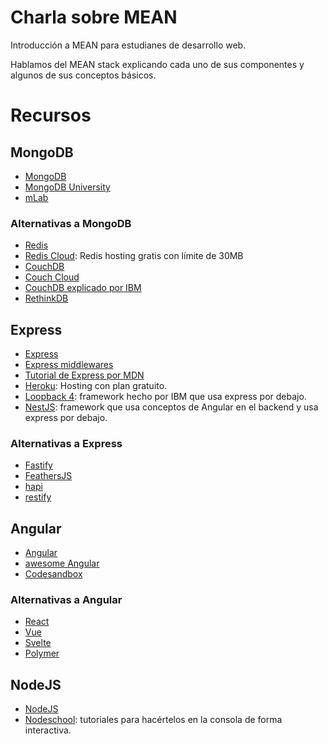 # Charla sobre MEAN

Introducción a MEAN para estudianes de desarrollo web.

Hablamos del MEAN stack explicando cada uno de sus componentes y algunos de sus conceptos básicos.

# Recursos

## MongoDB

- [MongoDB](https://docs.mongodb.com/)
- [MongoDB University](https://university.mongodb.com/)
- [mLab](https://mlab.com/) 

### Alternativas a MongoDB

- [Redis](https://redislabs.com/get-started-with-redis/)
- [Redis Cloud](https://redislabs.com/redis-enterprise-cloud/essentials-pricing/): Redis hosting gratis con límite de 30MB 
- [CouchDB](https://docs.couchdb.org/en/stable/)
- [Couch Cloud](https://www.ibm.com/cloud/cloudant)
- [CouchDB explicado por IBM](https://www.ibm.com/cloud/learn/couchdb?mhsrc=ibmsearch_a&mhq=couchdb)
- [RethinkDB](https://rethinkdb.com/docs)

## Express

- [Express](https://expressjs.com/)
- [Express middlewares](https://expressjs.com/es/guide/using-middleware.html)
- [Tutorial de Express por MDN](https://developer.mozilla.org/es/docs/Learn/Server-side/Express_Nodejs/skeleton_website)
- [Heroku](https://www.heroku.com/pricing): Hosting con plan gratuito.
- [Loopback 4](): framework hecho por IBM que usa express por debajo.
- [NestJS](): framework que usa conceptos de Angular en el backend y usa express por debajo.
    
### Alternativas a Express

- [Fastify](https://www.fastify.io/docs/latest/Getting-Started)
- [FeathersJS](https://docs.feathersjs.com/guides/) 
- [hapi](https://hapi.dev/tutorials)
- [restify](http://restify.com/docs/home/)

## Angular

- [Angular](https://angular.io/start)
- [awesome Angular](https://github.com/PatrickJS/awesome-angular#scala-seed-projects)
- [Codesandbox](https://codesandbox.io/)

### Alternativas a Angular

- [React](https://es.reactjs.org/tutorial/tutorial.html)
- [Vue](https://vuejs.org/v2/guide/)
- [Svelte](https://svelte.dev/tutorial/basics)
- [Polymer](https://polymer-library.polymer-project.org/2.0/docs/first-element/intro)

## NodeJS

- [NodeJS](https://nodejs.org/dist/latest-v12.x/docs/api/)
- [Nodeschool](https://nodeschool.io/es/#workshoppers): tutoriales para hacértelos en la consola de forma interactiva.




